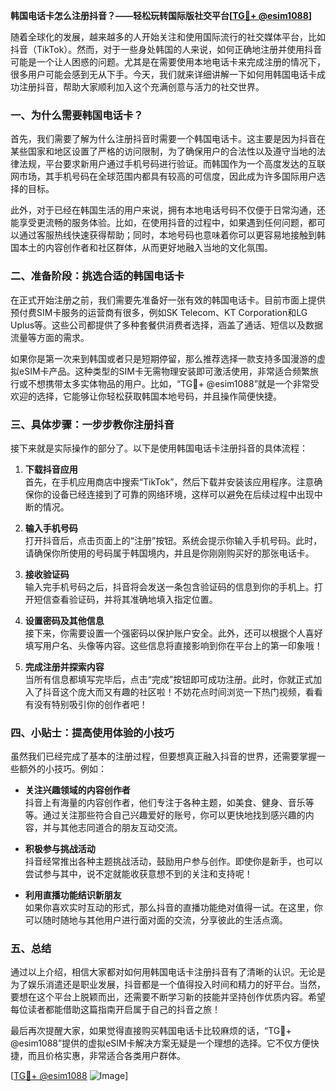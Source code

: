 **韩国电话卡怎么注册抖音？——轻松玩转国际版社交平台[[TG💪+ @esim1088](https://t.me/s/esim1088)]**

随着全球化的发展，越来越多的人开始关注和使用国际流行的社交媒体平台，比如抖音（TikTok）。然而，对于一些身处韩国的人来说，如何正确地注册并使用抖音可能是一个让人困惑的问题。尤其是在需要使用本地电话卡来完成注册的情况下，很多用户可能会感到无从下手。今天，我们就来详细讲解一下如何用韩国电话卡成功注册抖音，帮助大家顺利加入这个充满创意与活力的社交世界。

### 一、为什么需要韩国电话卡？

首先，我们需要了解为什么注册抖音时需要一个韩国电话卡。这主要是因为抖音在某些国家和地区设置了严格的访问限制，为了确保用户的合法性以及遵守当地的法律法规，平台要求新用户通过手机号码进行验证。而韩国作为一个高度发达的互联网市场，其手机号码在全球范围内都具有较高的可信度，因此成为许多国际用户选择的目标。

此外，对于已经在韩国生活的用户来说，拥有本地电话号码不仅便于日常沟通，还能享受更流畅的服务体验。比如，在使用抖音的过程中，如果遇到任何问题，都可以通过客服热线快速获得帮助；同时，本地号码也意味着你可以更容易地接触到韩国本土的内容创作者和社区群体，从而更好地融入当地的文化氛围。

### 二、准备阶段：挑选合适的韩国电话卡

在正式开始注册之前，我们需要先准备好一张有效的韩国电话卡。目前市面上提供预付费SIM卡服务的运营商有很多，例如SK Telecom、KT Corporation和LG Uplus等。这些公司都提供了多种套餐供消费者选择，涵盖了通话、短信以及数据流量等方面的需求。

如果你是第一次来到韩国或者只是短期停留，那么推荐选择一款支持多国漫游的虚拟eSIM卡产品。这种类型的SIM卡无需物理安装即可激活使用，非常适合频繁旅行或不想携带太多实体物品的用户。比如，“TG💪+ @esim1088”就是一个非常受欢迎的选择，它能够让你轻松获取韩国本地号码，并且操作简便快捷。

### 三、具体步骤：一步步教你注册抖音

接下来就是实际操作的部分了。以下是使用韩国电话卡注册抖音的具体流程：

1. **下载抖音应用**  
   首先，在手机应用商店中搜索“TikTok”，然后下载并安装该应用程序。注意确保你的设备已经连接到了可靠的网络环境，这样可以避免在后续过程中出现中断的情况。

2. **输入手机号码**  
   打开抖音后，点击页面上的“注册”按钮。系统会提示你输入手机号码。此时，请确保你所使用的号码属于韩国境内，并且是你刚刚购买好的那张电话卡。

3. **接收验证码**  
   输入完手机号码之后，抖音将会发送一条包含验证码的信息到你的手机上。打开短信查看验证码，并将其准确地填入指定位置。

4. **设置密码及其他信息**  
   接下来，你需要设置一个强密码以保护账户安全。此外，还可以根据个人喜好填写用户名、头像等内容。这些信息将直接影响到你在平台上的第一印象哦！

5. **完成注册并探索内容**  
   当所有信息都填写完毕后，点击“完成”按钮即可成功注册。此时，你就正式加入了抖音这个庞大而又有趣的社区啦！不妨花点时间浏览一下热门视频，看看有没有特别吸引你的创作者吧！

### 四、小贴士：提高使用体验的小技巧

虽然我们已经完成了基本的注册过程，但要想真正融入抖音的世界，还需要掌握一些额外的小技巧。例如：

- **关注兴趣领域的内容创作者**  
  抖音上有海量的内容创作者，他们专注于各种主题，如美食、健身、音乐等等。通过关注那些符合自己兴趣爱好的账号，你可以更快地找到感兴趣的内容，并与其他志同道合的朋友互动交流。

- **积极参与挑战活动**  
  抖音经常推出各种主题挑战活动，鼓励用户参与创作。即使你是新手，也可以尝试参与其中，说不定就能收获意想不到的关注和支持呢！

- **利用直播功能结识新朋友**  
  如果你喜欢实时互动的形式，那么抖音的直播功能绝对值得一试。在这里，你可以随时随地与其他用户进行面对面的交流，分享彼此的生活点滴。

### 五、总结

通过以上介绍，相信大家都对如何用韩国电话卡注册抖音有了清晰的认识。无论是为了娱乐消遣还是职业发展，抖音都是一个值得投入时间和精力的好平台。当然，要想在这个平台上脱颖而出，还需要不断学习新的技能并坚持创作优质内容。希望每位读者都能借助这篇指南开启属于自己的抖音之旅！

最后再次提醒大家，如果觉得直接购买韩国电话卡比较麻烦的话，“TG💪+ @esim1088”提供的虚拟eSIM卡解决方案无疑是一个理想的选择。它不仅方便快捷，而且价格实惠，非常适合各类用户群体。

[[TG💪+ @esim1088](https://t.me/s/esim1088) ![Image](https://i.postimg.cc/4NQfJmqS/Snipaste-2025-05-13-00-14-12.png)]
